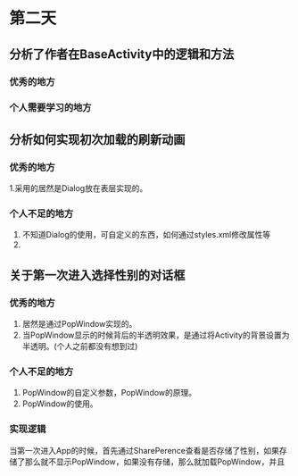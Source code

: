 # 第二天

## 分析了作者在BaseActivity中的逻辑和方法

### 优秀的地方

### 个人需要学习的地方


## 分析如何实现初次加载的刷新动画

### 优秀的地方

1.采用的居然是Dialog放在表层实现的。

### 个人不足的地方

1. 不知道Dialog的使用，可自定义的东西，如何通过styles.xml修改属性等
2. 

## 关于第一次进入选择性别的对话框

### 优秀的地方
1. 居然是通过PopWindow实现的。
2. 当PopWindow显示的时候背后的半透明效果，是通过将Activity的背景设置为半透明。(个人之前都没有想到过)

### 个人不足的地方

1. PopWindow的自定义参数，PopWindow的原理。
2. PopWindow的使用。

### 实现逻辑
当第一次进入App的时候，首先通过SharePerence查看是否存储了性别，如果存储了那么就不显示PopWindow，如果没有存储，那么就加载PopWindow，并且
